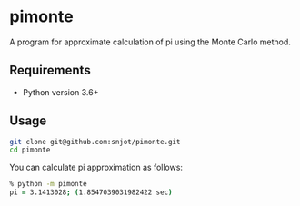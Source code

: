 # pimonte

A program for approximate calculation of pi using the Monte Carlo method.

## Requirements

- Python version 3.6+

## Usage

```zsh
git clone git@github.com:snjot/pimonte.git
cd pimonte
```

You can calculate pi approximation as follows:

```zsh
% python -m pimonte
pi = 3.1413028; (1.8547039031982422 sec)
```
